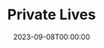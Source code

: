 ---
title: Private Lives
date: 2023-09-08T00:00:00
opening_date: 1976-01-23
closing_date: 1976-02-07
layout: productions
playbill:
Theatre: Theatre Jacksonville
Venue: Little Theatre
cast:
- Sibyl Chase: Diane Somerville
- Elyot Chase: Jack Masters
- Victor Prynne: Hal Henderson
- Amanda Prynne: Marnay Coleman
- Louise: Mona Yankopolus
crew:
- Stage Manager: Shyla Hughes
- Lighting Technician: Roxanne Hayward
- Sound Technician: David Winemiller
- Set Construction:
  - Sharon Brown
  - Carmen Chronister
  - Jack Dillon
  - Scott Dunham
  - Harold Esposito
  - Roxanne Hayward
  - Tom Heffernan
  - Brenda Hollis
  - Shyla Hughes
  - Pamela Jackson
  - Merry Merritt
  - Doug Thomas
  - Barbara Worsley
  - Betty Worsley
  - Jamie Worsley
  - Martha Worsley
- Stage Crew:
  - Jack Dillon
  - Scott Dunham
  - Harold Esposito
  - Tom Heffernan
  - Dale Stillson
  - Doug Thomas
- Properties:
  - Pamela Jackson
  - Sharon Brown
  - Valerie Howard
  - Merry Merritt
- Costumes: Gert Berman
- Publicity: Madge Bruner
- Box Office:
  - Roxanne Hayward
  - Gert Berman
  - Ann Dubow
  - Pat Mullarkey
  - Barbara Stillson
  - Pat Somers
  - Esta Tkac
  - Martha Wynne
orchestra:
---